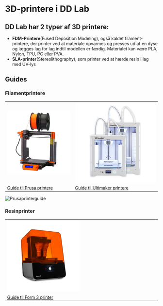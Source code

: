 # 3D-printere i DD Lab

## DD Lab har 2 typer af 3D printere:
- **FDM-Printere**(Fused Deposition Modeling), også kaldet filament-printere, der printer ved at materiale opvarmes og presses ud af en dyse og lægges lag for lag indtil modellen er færdig. Materialet kan være PLA, Nylon, TPU, PC eller PVA.
- **SLA-printer**(Stereolithography), som printer ved at hærde resin i lag med UV-lys

## Guides
### Filamentprintere

<table>
  <tr>
    <td><a href="/3dprinter/Prusa-Printere/"><img src="Billeder/Prusa_i3_mk3.jpg" alt="Prusa printere"/></a></td>
    <td><a href="/3dprinter/Ultimaker-Printere/"><img src="Billeder/3DPrint.png" alt="Ultimakerprintere"/></a></td>
  </tr>
  <tr>
  <td> <a href="/3dprinter/Prusa-Printere/">Guide til Prusa printere</a> </td>
  <td> <a href="/3dprinter/Ultimaker-Printere/">Guide til Ultimaker printere</a>  </td>
  </tr>
</table>

![Prusaprinterguide](/Prusa-Printere/)

### Resinprinter

<table>
  <tr>
    <td  width="50%"><a href="/3dprinter/Form3-Printer/"><img src="Billeder/Form3.png" alt="Form 3"/></a></td>
    <td> </td>
  </tr>
  <tr>
  <td> <a href="/3dprinter/Form3-Printer/">Guide til Form 3 printer</a> </td>
  <td></td>
  </tr>
</table>
